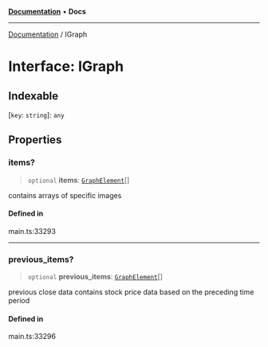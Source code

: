 [**Documentation**](../README.md) • **Docs**

***

[Documentation](../globals.md) / IGraph

# Interface: IGraph

## Indexable

 \[`key`: `string`\]: `any`

## Properties

### items?

> `optional` **items**: [`GraphElement`](../classes/GraphElement.md)[]

contains arrays of specific images

#### Defined in

main.ts:33293

***

### previous\_items?

> `optional` **previous\_items**: [`GraphElement`](../classes/GraphElement.md)[]

previous close data
contains stock price data based on the preceding time period

#### Defined in

main.ts:33296
